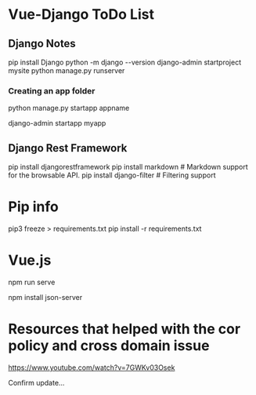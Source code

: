 # Vue-Django ToDo List
 
## Django Notes


pip install Django
python -m django --version
django-admin startproject mysite
python manage.py runserver

### Creating an app folder
python manage.py startapp appname

django-admin startapp myapp

## Django Rest Framework 

pip install djangorestframework
pip install markdown       # Markdown support for the browsable API.
pip install django-filter  # Filtering support



# Pip info
pip3 freeze > requirements.txt
pip install -r requirements.txt


# Vue.js

npm run serve 

npm install json-server



# Resources that helped with the cor policy and cross domain issue
https://www.youtube.com/watch?v=7GWKv03Osek

Confirm update...